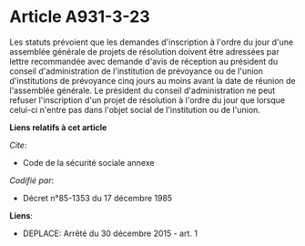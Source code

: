 # Article A931-3-23

Les statuts prévoient que les demandes d'inscription à l'ordre du jour d'une assemblée générale de projets de résolution
doivent être adressées par lettre recommandée avec demande d'avis de réception au président du conseil d'administration de
l'institution de prévoyance ou de l'union d'institutions de prévoyance cinq jours au moins avant la date de réunion de
l'assemblée générale. Le président du conseil d'administration ne peut refuser l'inscription d'un projet de résolution à
l'ordre du jour que lorsque celui-ci n'entre pas dans l'objet social de l'institution ou de l'union.

**Liens relatifs à cet article**

_Cite_:

  - Code de la sécurité sociale annexe

_Codifié par_:

  - Décret n°85-1353 du 17 décembre 1985

**Liens**:

  - DEPLACE: Arrêté du 30 décembre 2015 - art. 1
